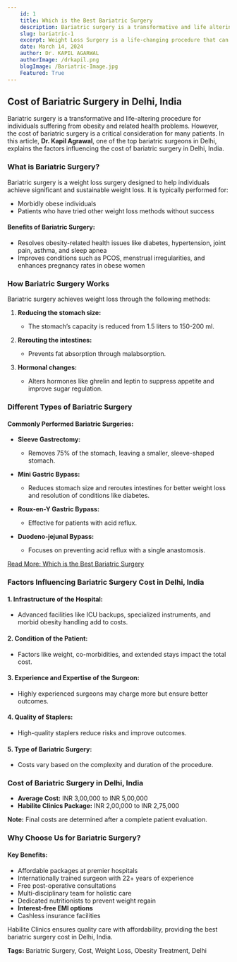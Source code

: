 ```yaml
---
    id: 1
    title: Which is the Best Bariatric Surgery
    description: Bariatric surgery is a transformative and life altering procedure meant for people suffering from obesity and obesity related health problems. However, one of the critical considerations for anyone is the high cost of bariatric surgery. Cost of weight loss surgery is one of the key factors for majority of the patients undergoing bariatric surgery. In this article, Dr. Kapil Agrawal, one of the best bariatric surgeon in Delhi describes about various factors influencing the bariatric surgery cost in Delhi, India.
    slug: bariatric-1
    excerpt: Weight Loss Surgery is a life-changing procedure that can help someone
    date: March 14, 2024
    author: Dr. KAPIL AGARWAL
    authorImage: /drkapil.png
    blogImage: /Bariatric-Image.jpg
    Featured: True
---
```



## Cost of Bariatric Surgery in Delhi, India

Bariatric surgery is a transformative and life-altering procedure for individuals suffering from obesity and related health problems. However, the cost of bariatric surgery is a critical consideration for many patients. In this article, **Dr. Kapil Agrawal**, one of the top bariatric surgeons in Delhi, explains the factors influencing the cost of bariatric surgery in Delhi, India.

### What is Bariatric Surgery?

Bariatric surgery is a weight loss surgery designed to help individuals achieve significant and sustainable weight loss. It is typically performed for:
- Morbidly obese individuals
- Patients who have tried other weight loss methods without success

#### Benefits of Bariatric Surgery:
- Resolves obesity-related health issues like diabetes, hypertension, joint pain, asthma, and sleep apnea
- Improves conditions such as PCOS, menstrual irregularities, and enhances pregnancy rates in obese women

### How Bariatric Surgery Works

Bariatric surgery achieves weight loss through the following methods:
1. **Reducing the stomach size:**
   - The stomach’s capacity is reduced from 1.5 liters to 150-200 ml.
   
2. **Rerouting the intestines:**
   - Prevents fat absorption through malabsorption.
   
3. **Hormonal changes:**
   - Alters hormones like ghrelin and leptin to suppress appetite and improve sugar regulation.

### Different Types of Bariatric Surgery

#### Commonly Performed Bariatric Surgeries:
- **Sleeve Gastrectomy:**
   - Removes 75% of the stomach, leaving a smaller, sleeve-shaped stomach.
   
- **Mini Gastric Bypass:**
   - Reduces stomach size and reroutes intestines for better weight loss and resolution of conditions like diabetes.
   
- **Roux-en-Y Gastric Bypass:**
   - Effective for patients with acid reflux.
   
- **Duodeno-jejunal Bypass:**
   - Focuses on preventing acid reflux with a single anastomosis.

[Read More: Which is the Best Bariatric Surgery](/)

### Factors Influencing Bariatric Surgery Cost in Delhi, India

#### 1. Infrastructure of the Hospital:
   - Advanced facilities like ICU backups, specialized instruments, and morbid obesity handling add to costs.

#### 2. Condition of the Patient:
   - Factors like weight, co-morbidities, and extended stays impact the total cost.

#### 3. Experience and Expertise of the Surgeon:
   - Highly experienced surgeons may charge more but ensure better outcomes.

#### 4. Quality of Staplers:
   - High-quality staplers reduce risks and improve outcomes.

#### 5. Type of Bariatric Surgery:
   - Costs vary based on the complexity and duration of the procedure.

### Cost of Bariatric Surgery in Delhi, India

- **Average Cost:** INR 3,00,000 to INR 5,00,000
- **Habilite Clinics Package:** INR 2,00,000 to INR 2,75,000

**Note:** Final costs are determined after a complete patient evaluation.

### Why Choose Us for Bariatric Surgery?

#### Key Benefits:
- Affordable packages at premier hospitals
- Internationally trained surgeon with 22+ years of experience
- Free post-operative consultations
- Multi-disciplinary team for holistic care
- Dedicated nutritionists to prevent weight regain
- **Interest-free EMI options**
- Cashless insurance facilities

Habilite Clinics ensures quality care with affordability, providing the best bariatric surgery cost in Delhi, India.

**Tags:**
Bariatric Surgery, Cost, Weight Loss, Obesity Treatment, Delhi